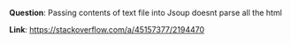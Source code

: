 **Question**: Passing contents of text file into Jsoup doesnt parse all the html

**Link**: https://stackoverflow.com/a/45157377/2194470
